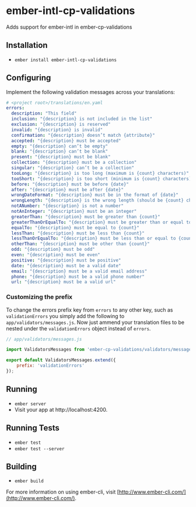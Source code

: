 # ember-intl-cp-validations

Adds support for ember-intl in ember-cp-validations

## Installation

* `ember install ember-intl-cp-validations`

## Configuring

Implement the following validation messages across your translations:

```yaml
# <project root>/translations/en.yaml
errors:
  description: "This field"
  inclusion: "{description} is not included in the list"
  exclusion: "{description} is reserved"
  invalid: "{description} is invalid"
  confirmation: "{description} doesn’t match {attribute}"
  accepted: "{description} must be accepted"
  empty: "{description} can’t be empty"
  blank: "{description} can’t be blank"
  present: "{description} must be blank"
  collection: "{description} must be a collection"
  singular: "{description} can’t be a collection"
  tooLong: "{description} is too long (maximum is {count} characters)"
  tooShort: "{description} is too short (minimum is {count} characters)"
  before: "{description} must be before {date}"
  after: "{description} must be after {date}"
  wrongDateFormat: "{description} must be in the format of {date}"
  wrongLength: "{description} is the wrong length (should be {count} characters)"
  notANumber: "{description} is not a number"
  notAnInteger: "{description} must be an integer"
  greaterThan: "{description} must be greater than {count}"
  greaterThanOrEqualTo: "{description} must be greater than or equal to {count}"
  equalTo: "{description} must be equal to {count}"
  lessThan: "{description} must be less than {count}"
  lessThanOrEqualTo: "{description} must be less than or equal to {count}"
  otherThan: "{description} must be other than {count}"
  odd: "{description} must be odd"
  even: "{description} must be even"
  positive: "{description} must be positive"
  date: "{description} must be a valid date"
  email: "{description} must be a valid email address"
  phone: "{description} must be a valid phone number"
  url: "{description} must be a valid url"
```

### Customizing the prefix

To change the errors prefix key from `errors` to any other key, such as `validationErrors` you simply add the following to `app/validators/messages.js`.  Now just ammend your translation files to be nested under the `validationErrors` object instead of `errors`.

```js
// app/validators/messages.js

import ValidatorsMessages from 'ember-cp-validations/validators/messages';

export default ValidatorsMessages.extend({
	prefix: 'validationErrors'
});
```

## Running

* `ember server`
* Visit your app at http://localhost:4200.

## Running Tests

* `ember test`
* `ember test --server`

## Building

* `ember build`

For more information on using ember-cli, visit [http://www.ember-cli.com/](http://www.ember-cli.com/).
